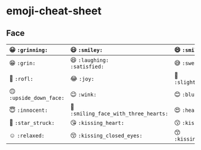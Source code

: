 # emoji-cheat-sheet

## Face

|:grinning: `:grinning:` | :smiley: `:smiley:` | :smile: `:smile:` |
|:--- |:---|:---|
| :grin:  `:grin:` |:laughing:  `:laughing:` <br /> `:satisfied:` | :sweat_smile: `:sweat_smile:` | 
|:rofl: `:rofl:` | :joy: `:joy:` | :slightly_smiling_face: `:slightly_smiling_face:` |
|:upside_down_face: `:upside_down_face:` | :wink:  `:wink:` | :blush: `:blush:` | 
|:innocent: `:innocent:` | :smiling_face_with_three_hearts:  `:smiling_face_with_three_hearts:` | :heart_eyes: `:heart_eyes:` |
| :star_struck: `:star_struck:` | :kissing_heart: `:kissing_heart:` | :kissing:  `:kissing:` 
| :relaxed:  `:relaxed:` |  :kissing_closed_eyes: `:kissing_closed_eyes:` | :kissing_smiling_eyes: `:kissing_smiling_eyes:` | 
